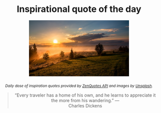 
<div align="center">

# Inspirational quote of the day

<img src="./data/photo.jpeg" alt="Beautiful nature photo" width="320" height="180">

<sub><i>Daily dose of inspiration quotes provided by [ZenQuotes API](https://zenquotes.io/) and images by [Unsplash](https://unsplash.com/).</i></sub>


<blockquote>&ldquo;Every traveler has a home of his own, and he learns to appreciate it the more from his wandering.&rdquo; &mdash; <footer>Charles Dickens</footer></blockquote>

</div>
